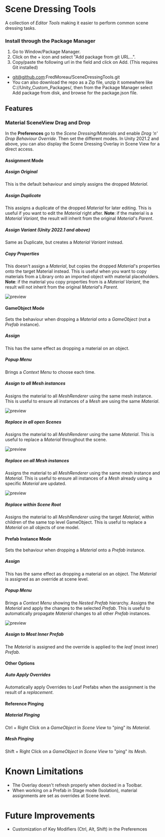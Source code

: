 # Scene Dressing Tools
 A collection of *Editor Tools* making it easier to perform common scene dressing tasks.

### Install through the Package Manager
1. Go to Window/Package Manager.
2. Click on the + icon and select "Add package from git URL...".
2. Copy/paste the following url in the field and click on Add. (This requires Git installed)
- git@github.com:FredMoreau/SceneDressingTools.git
- You can also download the repo as a Zip file, unzip it somewhere like C://Unity_Custom_Packages/, then from the Package Manager select Add package from disk, and browse for the package.json file.

## Features
### Material SceneView Drag and Drop
In the **Preferences** go to the *Scene Dressing/Materials* and enable *Drag 'n' Drop Behaviour Override*. Then set the different modes.
In Unity 2021.2 and above, you can also display the Scene Dressing Overlay in Scene View for a direct access.

#### Assignment Mode

##### Assign Original
This is the default behaviour and simply assigns the dropped *Material*.

##### Assign Duplicate
This assigns a duplicate of the dropped *Material* for later editing. This is useful if you want to edit the *Material* right after.
**Note**: if the material is a *Material Variant*, the result will inherit from the original *Material*'s *Parent*.

##### Assign Variant (Unity 2022.1 and above)
Same as Duplicate, but creates a *Material Variant* instead.

##### Copy Properties
This doesn't assign a *Material*, but copies the dropped *Material*'s properties onto the target Material instead. This is useful when you want to copy materials from a Library onto an imported object with material placeholders.
**Note**: if the material you copy properties from is a *Material Variant*, the result will not inherit from the original *Material*'s *Parent*.

![preview](/Documentation~/images/copy_properties_over_target.gif)

#### GameObject Mode
Sets the behaviour when dropping a *Material* onto a *GameObject* (not a *Prefab* instance).

##### Assign
This has the same effect as dropping a material on an object.

##### Popup Menu
Brings a *Context Menu* to choose each time.

##### Assign to all *Mesh* instances
Assigns the material to all *MeshRenderer* using the same mesh instance. This is useful to ensure all instances of a *Mesh* are using the same *Material*.

![preview](/Documentation~/images/propagate_to_mesh_instances.gif)

##### Replace in all open Scenes
Assigns the material to all *MeshRenderer* using the same *Material*.
This is useful to replace a *Material* throughout the scene.

![preview](/Documentation~/images/propagate_to_materials.gif)

##### Replace on all *Mesh* instances
Assigns the material to all *MeshRenderer* using the same mesh instance and *Material*. This is useful to ensure all instances of a *Mesh* already using a specific *Material* are updated.

![preview](/Documentation~/images/propagate_instances_materials.gif)

##### Replace within Scene Root
Assigns the material to all *MeshRenderer* using the target *Material*, within children of the same top level GameObject. This is useful to replace a *Material* on all objects of one model.

#### Prefab Instance Mode
Sets the behaviour when dropping a *Material* onto a *Prefab* instance.

##### Assign
This has the same effect as dropping a material on an object. The *Material* is assigned as an override at scene level.

##### Popup Menu
Brings a *Context Menu* showing the *Nested Prefab* hierarchy.
Assigns the *Material* and apply the changes to the selected *Prefab*. This is useful to automatically propagate *Material* changes to all other *Prefab* instances.

![preview](/Documentation~/images/assign_and_apply_overrides.gif)

##### Assign to Most Inner Prefab
The *Material* is assigned and the override is applied to the *leaf* (most inner) *Prefab*.

#### Other Options

##### Auto Apply Overrides
Automatically apply Overrides to Leaf Prefabs when the assignment is the result of a *replacement*.

#### Reference Pinging

##### Material Pinging
Ctrl + Right Click on a *GameObject* in *Scene View* to "ping" its *Material*.

##### Mesh Pinging
Shift + Right Click on a *GameObject* in *Scene View* to "ping" its *Mesh*.

# Known Limitations
- The Overlay doesn't refresh properly when docked in a Toolbar.
- When working on a Prefab in Stage mode (Isolation), material assignments are set as overrides at Scene level.

# Future Improvements
- Customization of Key Modifiers (Ctrl, Alt, Shift) in the Preferemces





